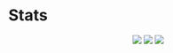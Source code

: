 # Stats

<p align="center">
  <img src ="https://github-readme-stats.vercel.app/api?username=vasujain275&show_icons=true&count_private=true&theme=solarized-light&hide_border=true&bg_color=00000000&hide_rank=true">
  <img src ="https://github-readme-stats.vercel.app/api/top-langs/?username=vasujain275&layout=compact&hide_border=true&theme=solarized-light&bg_color=00000000&langs_count=8">
  <img src ="https://github-readme-streak-stats.herokuapp.com/?user=vasujain275&theme=solarized-light&hide_border=true&background=FFFFFF00">
</p>
